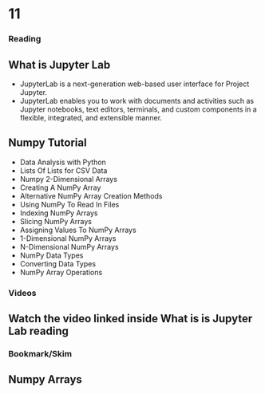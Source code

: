 # 11

### Reading

## What is Jupyter Lab
- JupyterLab is a next-generation web-based user interface for Project Jupyter.
- JupyterLab enables you to work with documents and activities such as Jupyter notebooks, text editors, terminals, and custom components in a flexible, integrated, and extensible manner.

## Numpy Tutorial
- Data Analysis with Python
- Lists Of Lists for CSV Data
- Numpy 2-Dimensional Arrays
- Creating A NumPy Array
- Alternative NumPy Array Creation Methods
- Using NumPy To Read In Files
- Indexing NumPy Arrays
- Slicing NumPy Arrays
- Assigning Values To NumPy Arrays
- 1-Dimensional NumPy Arrays
- N-Dimensional NumPy Arrays
- NumPy Data Types
- Converting Data Types
- NumPy Array Operations



### Videos

## Watch the video linked inside What is is Jupyter Lab reading

### Bookmark/Skim

## Numpy Arrays